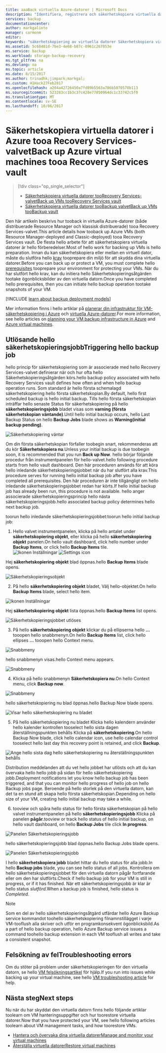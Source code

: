 ```yaml
---
title: aaaBack virtuella Azure-datorer | Microsoft Docs
description: "Identifiera, registrera och säkerhetskopiera virtuella datorer i Azure tooa recovery services-valvet."
services: backup
documentationcenter: 
author: markgalioto
manager: carmonm
editor: 
keywords: "säkerhetskopiering av virtuella datorer Säkerhetskopiera virtuella; säkerhetskopiering och katastrofåterställning återställning. arm säkerhetskopiering"
ms.assetid: 5c68481d-7be3-4e68-b87c-0961c267053e
ms.service: backup
ms.workload: storage-backup-recovery
ms.tgt_pltfrm: na
ms.devlang: na
ms.topic: article
ms.date: 8/15/2017
ms.author: trinadhk;jimpark;markgal;
ms.custom: H1Hack27Feb2017
ms.openlocfilehash: a204a42726450a7fd89b5563a786b5070578b113
ms.sourcegitcommit: 523283cc1b3c37c428e77850964dc1c33742c5f0
ms.translationtype: MT
ms.contentlocale: sv-SE
ms.lasthandoff: 10/06/2017
---
```

# <a name="back-up-azure-virtual-machines-tooa-recovery-services-vault"></a><span data-ttu-id="10340-104">Säkerhetskopiera virtuella datorer i Azure tooa Recovery Services-valvet</span><span class="sxs-lookup"><span data-stu-id="10340-104">Back up Azure virtual machines tooa Recovery Services vault</span></span>
> [!div class="op_single_selector"]
> * [<span data-ttu-id="10340-105">Säkerhetskopiera virtuella datorer tooRecovery Services-valvet</span><span class="sxs-lookup"><span data-stu-id="10340-105">Back up VMs tooRecovery Services vault</span></span>](backup-azure-arm-vms.md)
> * [<span data-ttu-id="10340-106">Säkerhetskopiera virtuella datorer tooBackup valvet</span><span class="sxs-lookup"><span data-stu-id="10340-106">Back up VMs tooBackup vault</span></span>](backup-azure-vms.md)
>
>

<span data-ttu-id="10340-107">Den här artikeln beskrivs hur tooback in virtuella Azure-datorer (både distribuerade Resource Manager och klassisk distribuerade) tooa Recovery Services-valvet.</span><span class="sxs-lookup"><span data-stu-id="10340-107">This article details how tooback up Azure VMs (both Resource Manager-deployed and Classic-deployed) tooa Recovery Services vault.</span></span> <span data-ttu-id="10340-108">De flesta hello arbete för att säkerhetskopiera virtuella datorer är hello förberedelser.</span><span class="sxs-lookup"><span data-stu-id="10340-108">Most of hello work for backing up VMs is hello preparation.</span></span> <span data-ttu-id="10340-109">Innan du kan säkerhetskopiera eller mellan en virtuell dator, måste du slutföra hello [krav](backup-azure-arm-vms-prepare.md) tooprepare din miljö för att skydda dina virtuella datorer.</span><span class="sxs-lookup"><span data-stu-id="10340-109">Before you can back up or protect a VM, you must complete hello [prerequisites](backup-azure-arm-vms-prepare.md) tooprepare your environment for protecting your VMs.</span></span> <span data-ttu-id="10340-110">När du har slutfört hello krav, kan du initiera hello Säkerhetskopieringsåtgärden tootake ögonblicksbilder av den virtuella datorn.</span><span class="sxs-lookup"><span data-stu-id="10340-110">Once you have completed hello prerequisites, then you can initiate hello backup operation tootake snapshots of your VM.</span></span>


[!INCLUDE [learn about backup deployment models](../../includes/backup-deployment-models.md)]

<span data-ttu-id="10340-111">Mer information finns i hello artiklar på [planerar din infrastruktur för VM-säkerhetskopiering i Azure](backup-azure-vms-introduction.md) och [virtuella Azure-datorer](https://azure.microsoft.com/documentation/services/virtual-machines/).</span><span class="sxs-lookup"><span data-stu-id="10340-111">For more information, see hello articles on [planning your VM backup infrastructure in Azure](backup-azure-vms-introduction.md) and [Azure virtual machines](https://azure.microsoft.com/documentation/services/virtual-machines/).</span></span>

## <a name="triggering-hello-backup-job"></a><span data-ttu-id="10340-112">Utlösande hello säkerhetskopieringsjobb</span><span class="sxs-lookup"><span data-stu-id="10340-112">Triggering hello backup job</span></span>
<span data-ttu-id="10340-113">hello princip för säkerhetskopiering som är associerade med hello Recovery Services-valvet definierar när och hur ofta hello Säkerhetskopieringsåtgärden körs.</span><span class="sxs-lookup"><span data-stu-id="10340-113">hello backup policy associated with hello Recovery Services vault defines how often and when hello backup operation runs.</span></span> <span data-ttu-id="10340-114">Som standard är hello första schemalagd säkerhetskopiering hello första säkerhetskopian.</span><span class="sxs-lookup"><span data-stu-id="10340-114">By default, hello first scheduled backup is hello initial backup.</span></span> <span data-ttu-id="10340-115">Tills hello första säkerhetskopian inträffar hello senaste Status för säkerhetskopiering på hello **säkerhetskopieringsjobb** bladet visas som **varning (första säkerhetskopian väntande)**.</span><span class="sxs-lookup"><span data-stu-id="10340-115">Until hello initial backup occurs, hello Last Backup Status on hello **Backup Jobs** blade shows as **Warning(initial backup pending)**.</span></span>

![Säkerhetskopiering väntar](./media/backup-azure-vms-first-look-arm/initial-backup-not-run.png)

<span data-ttu-id="10340-117">Om din första säkerhetskopian förfaller toobegin snart, rekommenderas att du kör **Säkerhetskopiera nu**.</span><span class="sxs-lookup"><span data-stu-id="10340-117">Unless your initial backup is due toobegin soon, it is recommended that you run **Back up Now**.</span></span> <span data-ttu-id="10340-118">hello börjar följande procedur från instrumentpanelen för hello-valvet.</span><span class="sxs-lookup"><span data-stu-id="10340-118">hello following procedure starts from hello vault dashboard.</span></span> <span data-ttu-id="10340-119">Den här proceduren används för att köra hello inledande säkerhetskopieringsjobbet när du har slutfört alla krav.</span><span class="sxs-lookup"><span data-stu-id="10340-119">This procedure serves for running hello initial backup job after you have completed all prerequisites.</span></span> <span data-ttu-id="10340-120">Den här proceduren är inte tillgängligt om hello inledande säkerhetskopieringsjobbet redan har körts.</span><span class="sxs-lookup"><span data-stu-id="10340-120">If hello initial backup job has already been run, this procedure is not available.</span></span> <span data-ttu-id="10340-121">hello anger associerade säkerhetskopieringsprincip hello nästa säkerhetskopieringsjobb.</span><span class="sxs-lookup"><span data-stu-id="10340-121">hello associated backup policy determines hello next backup job.</span></span>  

<span data-ttu-id="10340-122">toorun hello inledande säkerhetskopieringsjobbet:</span><span class="sxs-lookup"><span data-stu-id="10340-122">toorun hello initial backup job:</span></span>

1. <span data-ttu-id="10340-123">Hello valvet instrumentpanelen, klicka på hello antalet under **säkerhetskopiering objekt**, eller klicka på hello **säkerhetskopiering objekt** panelen.</span><span class="sxs-lookup"><span data-stu-id="10340-123">On hello vault dashboard, click hello number under **Backup Items**, or click hello **Backup Items** tile.</span></span> <br/><span data-ttu-id="10340-124">
  ![Ikonen Inställningar](./media/backup-azure-vms-first-look-arm/rs-vault-config-vm-back-up-now-1.png)</span><span class="sxs-lookup"><span data-stu-id="10340-124">
![Settings icon](./media/backup-azure-vms-first-look-arm/rs-vault-config-vm-back-up-now-1.png)</span></span>

  <span data-ttu-id="10340-125">Hej **säkerhetskopiering objekt** blad öppnas.</span><span class="sxs-lookup"><span data-stu-id="10340-125">hello **Backup Items** blade opens.</span></span>

  ![Säkerhetskopieringsobjekt](./media/backup-azure-vms-first-look-arm/back-up-items-list.png)

2. <span data-ttu-id="10340-127">På hello **säkerhetskopiering objekt** bladet, Välj hello-objektet.</span><span class="sxs-lookup"><span data-stu-id="10340-127">On hello **Backup Items** blade, select hello item.</span></span>

  ![Ikonen Inställningar](./media/backup-azure-vms-first-look-arm/back-up-items-list-selected.png)

  <span data-ttu-id="10340-129">Hej **säkerhetskopiering objekt** lista öppnas.</span><span class="sxs-lookup"><span data-stu-id="10340-129">hello **Backup Items** list opens.</span></span> <br/>

  ![Säkerhetskopieringsjobbet utlöses](./media/backup-azure-vms-first-look-arm/backup-items-not-run.png)

3. <span data-ttu-id="10340-131">På hello **säkerhetskopiering objekt** klickar du på ellipserna hello **...**  tooopen hello snabbmenyn.</span><span class="sxs-lookup"><span data-stu-id="10340-131">On hello **Backup Items** list, click hello ellipses **...** tooopen hello Context menu.</span></span>

  ![Snabbmeny](./media/backup-azure-vms-first-look-arm/context-menu.png)

  <span data-ttu-id="10340-133">hello snabbmenyn visas.</span><span class="sxs-lookup"><span data-stu-id="10340-133">hello Context menu appears.</span></span>

  ![Snabbmeny](./media/backup-azure-vms-first-look-arm/context-menu-small.png)

4. <span data-ttu-id="10340-135">Klicka på hello snabbmenyn **Säkerhetskopiera nu**.</span><span class="sxs-lookup"><span data-stu-id="10340-135">On hello Context menu, click **Backup now**.</span></span>

  ![Snabbmeny](./media/backup-azure-vms-first-look-arm/context-menu-small-backup-now.png)

  <span data-ttu-id="10340-137">hello säkerhetskopiering nu blad öppnas.</span><span class="sxs-lookup"><span data-stu-id="10340-137">hello Backup Now blade opens.</span></span>

  ![Visar hello säkerhetskopiering nu bladet](./media/backup-azure-vms-first-look-arm/backup-now-blade-short.png)

5. <span data-ttu-id="10340-139">På hello säkerhetskopiering nu bladet Klicka hello kalendern använder hello kalender kontrollen tooselect hello sista dagen återställningspunkten behålls Klicka på **säkerhetskopiering**.</span><span class="sxs-lookup"><span data-stu-id="10340-139">On hello Backup Now blade, click hello calendar icon, use hello calendar control tooselect hello last day this recovery point is retained, and click **Backup**.</span></span>

  ![Ange hello sista dag hello säkerhetskopiering nu återställningspunkten behålls](./media/backup-azure-vms-first-look-arm/backup-now-blade-calendar.png)

  <span data-ttu-id="10340-141">Distribution meddelanden att du vet hello jobbet har utlösts och att du kan övervaka hello hello jobb på sidan för hello säkerhetskopiering jobb.</span><span class="sxs-lookup"><span data-stu-id="10340-141">Deployment notifications let you know hello backup job has been triggered, and that you can monitor hello progress of hello job on hello Backup jobs page.</span></span> <span data-ttu-id="10340-142">Beroende på hello storlek på den virtuella datorn, kan det ta en stund att skapa hello första säkerhetskopian.</span><span class="sxs-lookup"><span data-stu-id="10340-142">Depending on hello size of your VM, creating hello initial backup may take a while.</span></span>

6. <span data-ttu-id="10340-143">tooview och spåra hello status för hello första säkerhetskopian på hello valvet instrumentpanelen på hello **säkerhetskopieringsjobb** Klicka på panelen **pågår**.</span><span class="sxs-lookup"><span data-stu-id="10340-143">tooview or track hello status of hello initial backup, on hello vault dashboard, on hello **Backup Jobs** tile click **In progress**.</span></span>

  ![Panelen Säkerhetskopieringsjobb](./media/backup-azure-vms-first-look-arm/open-backup-jobs-1.png)

  <span data-ttu-id="10340-145">hello säkerhetskopieringsjobb blad öppnas.</span><span class="sxs-lookup"><span data-stu-id="10340-145">hello Backup Jobs blade opens.</span></span>

  ![Panelen Säkerhetskopieringsjobb](./media/backup-azure-vms-first-look-arm/backup-jobs-in-jobs-view-1.png)

  <span data-ttu-id="10340-147">I hello **säkerhetskopiera jobb** bladet hittar du hello status för alla jobb.</span><span class="sxs-lookup"><span data-stu-id="10340-147">In hello **Backup jobs** blade, you can see hello status of all jobs.</span></span> <span data-ttu-id="10340-148">Kontrollera om hello säkerhetskopieringsjobbet för den virtuella datorn pågår fortfarande eller om den har slutförts.</span><span class="sxs-lookup"><span data-stu-id="10340-148">Check if hello backup job for your VM is still in progress, or if it has finished.</span></span> <span data-ttu-id="10340-149">När ett säkerhetskopieringsjobb är klar är hello status *slutförd*.</span><span class="sxs-lookup"><span data-stu-id="10340-149">When a backup job is finished, hello status is *Completed*.</span></span>

  > [!NOTE]
  > <span data-ttu-id="10340-150">Som en del av hello säkerhetskopieringsåtgärd utfärdar hello Azure Backup service kommandot toohello säkerhetskopiering filnamnstillägget i varje VM-tooflush alla skriver och utför en programkonsekvent ögonblicksbild.</span><span class="sxs-lookup"><span data-stu-id="10340-150">As a part of hello backup operation, hello Azure Backup service issues a command toohello backup extension in each VM tooflush all writes and take a consistent snapshot.</span></span>
  >
  >

## <a name="troubleshooting-errors"></a><span data-ttu-id="10340-151">Felsökning av fel</span><span class="sxs-lookup"><span data-stu-id="10340-151">Troubleshooting errors</span></span>
<span data-ttu-id="10340-152">Om du stöter på problem under säkerhetskopieringen för den virtuella datorn, se hello [VM felsökningsartikel](backup-azure-vms-troubleshoot.md) för hjälp.</span><span class="sxs-lookup"><span data-stu-id="10340-152">If you run into issues while backing up your virtual machine, see hello [VM troubleshooting article](backup-azure-vms-troubleshoot.md) for help.</span></span>

## <a name="next-steps"></a><span data-ttu-id="10340-153">Nästa steg</span><span class="sxs-lookup"><span data-stu-id="10340-153">Next steps</span></span>
<span data-ttu-id="10340-154">Nu när du har skyddat den virtuella datorn finns hello följande artiklar toolearn om VM hanteringsuppgifter och hur toorestore virtuella datorer.</span><span class="sxs-lookup"><span data-stu-id="10340-154">Now that you have protected your VM, see hello following articles toolearn about VM management tasks, and how toorestore VMs.</span></span>

* [<span data-ttu-id="10340-155">Hantera och övervaka dina virtuella datorer</span><span class="sxs-lookup"><span data-stu-id="10340-155">Manage and monitor your virtual machines</span></span>](backup-azure-manage-vms.md)
* [<span data-ttu-id="10340-156">Återställa virtuella datorer</span><span class="sxs-lookup"><span data-stu-id="10340-156">Restore virtual machines</span></span>](backup-azure-arm-restore-vms.md)
